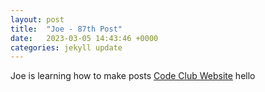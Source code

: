 ```yaml
---
layout: post
title:  "Joe - 87th Post"
date:   2023-03-05 14:43:46 +0000
categories: jekyll update
---
```

Joe is learning how to make posts
[Code Club Website](https://lichfield-code-club.github.io/)
hello
